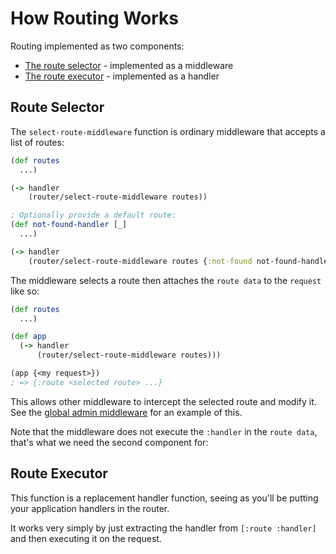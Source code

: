 # How Routing Works

Routing implemented as two components:
- [The route selector](#route-selector) - implemented as a middleware
- [The route executor](#route-executor) - implemented as a handler

## Route Selector

The `select-route-middleware` function is ordinary middleware that accepts a list of routes:

```clojure
(def routes
  ...)

(-> handler
    (router/select-route-middleware routes))

; Optionally provide a default route:
(def not-found-handler [_]
  ...)

(-> handler
    (router/select-route-middleware routes {:not-found not-found-handler}))
```

The middleware selects a route then attaches the `route data` to the `request` like so:

```clojure
(def routes
  ...)

(def app
  (-> handler
      (router/select-route-middleware routes)))

(app {<my request>})
; => {:route <selected route> ...}
```

This allows other middleware to intercept the selected route and modify it. See the [global admin middleware](./included-middleware.md#global-admin) for an example of this.

Note that the middleware does not execute the `:handler` in the `route data`, that's what we need the second component for:



## Route Executor

This function is a replacement handler function, seeing as you'll be putting your application handlers in the router.

It works very simply by just extracting the handler from `[:route :handler]` and then executing it on the request.
